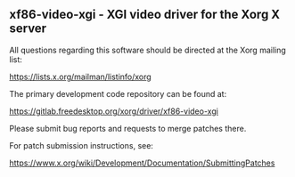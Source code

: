 xf86-video-xgi - XGI video driver for the Xorg X server
-------------------------------------------------------

All questions regarding this software should be directed at the
Xorg mailing list:

  https://lists.x.org/mailman/listinfo/xorg

The primary development code repository can be found at:

  https://gitlab.freedesktop.org/xorg/driver/xf86-video-xgi

Please submit bug reports and requests to merge patches there.

For patch submission instructions, see:

  https://www.x.org/wiki/Development/Documentation/SubmittingPatches
